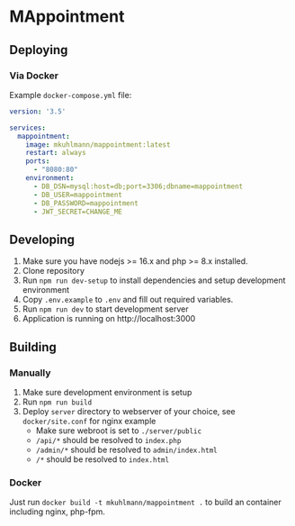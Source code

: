# MAppointment


## Deploying

### Via Docker

Example `docker-compose.yml` file:	

```yaml
version: '3.5'

services:
  mappointment:
	image: mkuhlmann/mappointment:latest
	restart: always
	ports:
	  - "8080:80"
	environment:
	  - DB_DSN=mysql:host=db;port=3306;dbname=mappointment
	  - DB_USER=mappointment
	  - DB_PASSWORD=mappointment
	  - JWT_SECRET=CHANGE_ME
```

## Developing

1. Make sure you have nodejs >= 16.x and php >= 8.x installed.
2. Clone repository
3. Run `npm run dev-setup` to install dependencies and setup development environment
4. Copy `.env.example` to `.env` and fill out required variables.
4. Run `npm run dev` to start development server
5. Application is running on http://localhost:3000

## Building

### Manually

1. Make sure development environment is setup
2. Run `npm run build`
3. Deploy `server` directory to webserver of your choice, see `docker/site.conf` for nginx example
	- Make sure webroot is set to `./server/public`
	- `/api/*` should be resolved to `index.php`
	- `/admin/*` should be resolved to `admin/index.html`
	- `/*` should be resolved to `index.html`

### Docker

Just run `docker build -t mkuhlmann/mappointment .` to build an container including nginx, php-fpm.